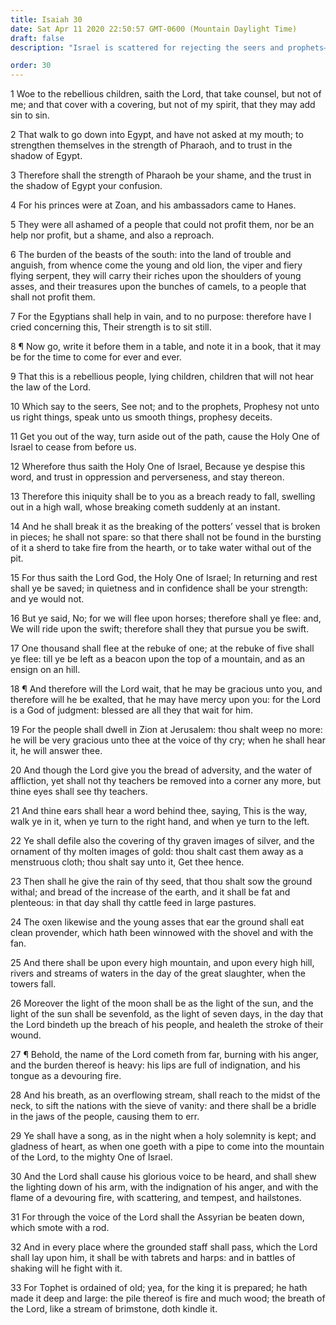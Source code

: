 ```yaml
---
title: Isaiah 30
date: Sat Apr 11 2020 22:50:57 GMT-0600 (Mountain Daylight Time)
draft: false
description: "Israel is scattered for rejecting the seers and prophets—Israel’s people will be gathered and blessed temporally and spiritually—The Lord will come in a day of apostasy to judge and destroy the wicked."

order: 30
---
```

    
1 Woe to the rebellious children, saith the Lord, that take counsel, but not of me; and that cover with a covering, but not of my spirit, that they may add sin to sin.

2 That walk to go down into Egypt, and have not asked at my mouth; to strengthen themselves in the strength of Pharaoh, and to trust in the shadow of Egypt.

3 Therefore shall the strength of Pharaoh be your shame, and the trust in the shadow of Egypt your confusion.

4 For his princes were at Zoan, and his ambassadors came to Hanes.

5 They were all ashamed of a people that could not profit them, nor be an help nor profit, but a shame, and also a reproach.

6 The burden of the beasts of the south: into the land of trouble and anguish, from whence come the young and old lion, the viper and fiery flying serpent, they will carry their riches upon the shoulders of young asses, and their treasures upon the bunches of camels, to a people that shall not profit them.

7 For the Egyptians shall help in vain, and to no purpose: therefore have I cried concerning this, Their strength is to sit still.

8 ¶ Now go, write it before them in a table, and note it in a book, that it may be for the time to come for ever and ever.

9 That this is a rebellious people, lying children, children that will not hear the law of the Lord.

10 Which say to the seers, See not; and to the prophets, Prophesy not unto us right things, speak unto us smooth things, prophesy deceits.

11 Get you out of the way, turn aside out of the path, cause the Holy One of Israel to cease from before us.

12 Wherefore thus saith the Holy One of Israel, Because ye despise this word, and trust in oppression and perverseness, and stay thereon.

13 Therefore this iniquity shall be to you as a breach ready to fall, swelling out in a high wall, whose breaking cometh suddenly at an instant.

14 And he shall break it as the breaking of the potters’ vessel that is broken in pieces; he shall not spare: so that there shall not be found in the bursting of it a sherd to take fire from the hearth, or to take water withal out of the pit.

15 For thus saith the Lord God, the Holy One of Israel; In returning and rest shall ye be saved; in quietness and in confidence shall be your strength: and ye would not.

16 But ye said, No; for we will flee upon horses; therefore shall ye flee: and, We will ride upon the swift; therefore shall they that pursue you be swift.

17 One thousand shall flee at the rebuke of one; at the rebuke of five shall ye flee: till ye be left as a beacon upon the top of a mountain, and as an ensign on an hill.

18 ¶ And therefore will the Lord wait, that he may be gracious unto you, and therefore will he be exalted, that he may have mercy upon you: for the Lord is a God of judgment: blessed are all they that wait for him.

19 For the people shall dwell in Zion at Jerusalem: thou shalt weep no more: he will be very gracious unto thee at the voice of thy cry; when he shall hear it, he will answer thee.

20 And though the Lord give you the bread of adversity, and the water of affliction, yet shall not thy teachers be removed into a corner any more, but thine eyes shall see thy teachers.

21 And thine ears shall hear a word behind thee, saying, This is the way, walk ye in it, when ye turn to the right hand, and when ye turn to the left.

22 Ye shall defile also the covering of thy graven images of silver, and the ornament of thy molten images of gold: thou shalt cast them away as a menstruous cloth; thou shalt say unto it, Get thee hence.

23 Then shall he give the rain of thy seed, that thou shalt sow the ground withal; and bread of the increase of the earth, and it shall be fat and plenteous: in that day shall thy cattle feed in large pastures.

24 The oxen likewise and the young asses that ear the ground shall eat clean provender, which hath been winnowed with the shovel and with the fan.

25 And there shall be upon every high mountain, and upon every high hill, rivers and streams of waters in the day of the great slaughter, when the towers fall.

26 Moreover the light of the moon shall be as the light of the sun, and the light of the sun shall be sevenfold, as the light of seven days, in the day that the Lord bindeth up the breach of his people, and healeth the stroke of their wound.

27 ¶ Behold, the name of the Lord cometh from far, burning with his anger, and the burden thereof is heavy: his lips are full of indignation, and his tongue as a devouring fire.

28 And his breath, as an overflowing stream, shall reach to the midst of the neck, to sift the nations with the sieve of vanity: and there shall be a bridle in the jaws of the people, causing them to err.

29 Ye shall have a song, as in the night when a holy solemnity is kept; and gladness of heart, as when one goeth with a pipe to come into the mountain of the Lord, to the mighty One of Israel.

30 And the Lord shall cause his glorious voice to be heard, and shall shew the lighting down of his arm, with the indignation of his anger, and with the flame of a devouring fire, with scattering, and tempest, and hailstones.

31 For through the voice of the Lord shall the Assyrian be beaten down, which smote with a rod.

32 And in every place where the grounded staff shall pass, which the Lord shall lay upon him, it shall be with tabrets and harps: and in battles of shaking will he fight with it.

33 For Tophet is ordained of old; yea, for the king it is prepared; he hath made it deep and large: the pile thereof is fire and much wood; the breath of the Lord, like a stream of brimstone, doth kindle it.
